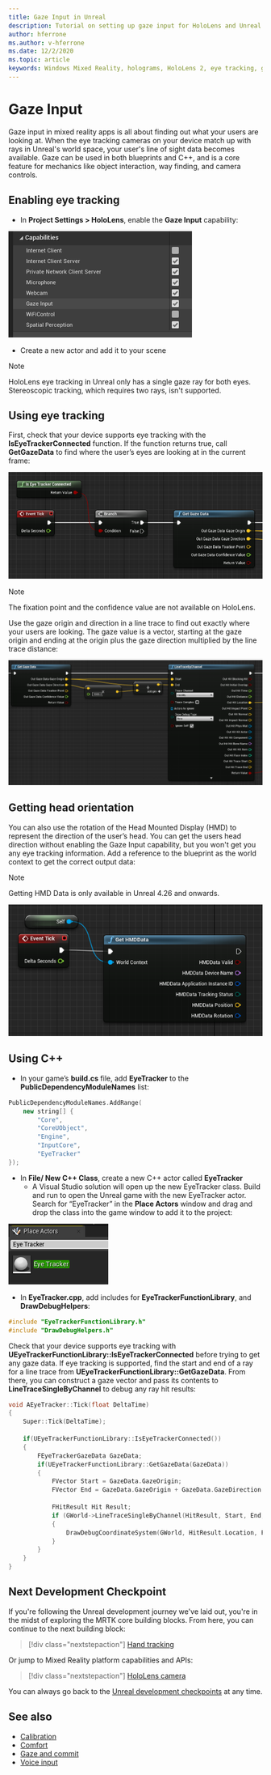 ```yaml
---
title: Gaze Input in Unreal
description: Tutorial on setting up gaze input for HoloLens and Unreal Engine
author: hferrone
ms.author: v-hferrone
ms.date: 12/2/2020
ms.topic: article
keywords: Windows Mixed Reality, holograms, HoloLens 2, eye tracking, gaze input, head mounted display, Unreal engine, mixed reality headset, windows mixed reality headset, virtual reality headset
---
```



# Gaze Input

Gaze input in mixed reality apps is all about finding out what your users are looking at. When the eye tracking cameras on your device match up with rays in Unreal's world space, your user's line of sight data becomes available. Gaze can be used in both blueprints and C++, and is a core feature for mechanics like object interaction, way finding, and camera controls.

## Enabling eye tracking

- In **Project Settings > HoloLens**, enable the **Gaze Input** capability:

![Screenshot of HoloLens project setting capabilities with gaze input highlighted](images/unreal-gaze-img-01.png)

- Create a new actor and add it to your scene

> [!NOTE] 
> HoloLens eye tracking in Unreal only has a single gaze ray for both eyes. Stereoscopic tracking, which requires two rays, isn't supported.

## Using eye tracking

First, check that your device supports eye tracking with the **IsEyeTrackerConnected** function.  If the function returns true, call **GetGazeData** to find where the user’s eyes are looking at in the current frame:

![Blueprint of the Is Eye Tracking Connected function](images/unreal-gaze-img-02.png)

> [!NOTE]
> The fixation point and the confidence value are not available on HoloLens.

Use the gaze origin and direction in a line trace to find out exactly where your users are looking.  The gaze value is a vector, starting at the gaze origin and ending at the origin plus the gaze direction multiplied by the line trace distance:

![Blueprint of the Get Gaze Data function](images/unreal-gaze-img-03.png)

## Getting head orientation

You can also use the rotation of the Head Mounted Display (HMD) to represent the direction of the user’s head. You can get the users head direction without enabling the Gaze Input capability, but you won't get you any eye tracking information.  Add a reference to the blueprint as the world context to get the correct output data:

> [!NOTE]
> Getting HMD Data is only available in Unreal 4.26 and onwards.

![Blueprint of the Get HMDData function](images/unreal-gaze-img-04.png)

## Using C++ 

- In your game’s **build.cs** file, add **EyeTracker** to the **PublicDependencyModuleNames** list:

```cpp
PublicDependencyModuleNames.AddRange(
    new string[] {
        "Core",
        "CoreUObject",
        "Engine",
        "InputCore",
        "EyeTracker"
});
```

- In **File/ New C++ Class**, create a new C++ actor called **EyeTracker**
    - A Visual Studio solution will open up the new EyeTracker class. Build and run to open the Unreal game with the new EyeTracker actor.  Search for “EyeTracker” in the **Place Actors** window and drag and drop the class into the game window to add it to the project:

![Screenshot of an actor with the place actor window open](images/unreal-gaze-img-06.png)

- In **EyeTracker.cpp**, add includes for **EyeTrackerFunctionLibrary**, and **DrawDebugHelpers**:

```cpp
#include "EyeTrackerFunctionLibrary.h"
#include "DrawDebugHelpers.h"
```

Check that your device supports eye tracking with **UEyeTrackerFunctionLibrary::IsEyeTrackerConnected** before trying to get any gaze data.  If eye tracking is supported, find the start and end of a ray for a line trace from **UEyeTrackerFunctionLibrary::GetGazeData**. From there, you can construct a gaze vector and pass its contents to **LineTraceSingleByChannel** to debug any ray hit results:

```cpp
void AEyeTracker::Tick(float DeltaTime)
{
    Super::Tick(DeltaTime);

    if(UEyeTrackerFunctionLibrary::IsEyeTrackerConnected())
    {
        FEyeTrackerGazeData GazeData;
        if(UEyeTrackerFunctionLibrary::GetGazeData(GazeData))
        {
            FVector Start = GazeData.GazeOrigin;
            FVector End = GazeData.GazeOrigin + GazeData.GazeDirection * 100;

            FHitResult Hit Result;
            if (GWorld->LineTraceSingleByChannel(HitResult, Start, End, ECollisionChannel::ECC_Visiblity))
            {
                DrawDebugCoordinateSystem(GWorld, HitResult.Location, FQuat::Identity.Rotator(), 10);
            }
        }
    }
}
```

## Next Development Checkpoint

If you're following the Unreal development journey we've laid out, you're in the midst of exploring the MRTK core building blocks. From here, you can continue to the next building block: 

> [!div class="nextstepaction"]
> [Hand tracking](unreal-hand-tracking.md)

Or jump to Mixed Reality platform capabilities and APIs:

> [!div class="nextstepaction"]
> [HoloLens camera](unreal-hololens-camera.md)

You can always go back to the [Unreal development checkpoints](unreal-development-overview.md#2-core-building-blocks) at any time.

## See also
* [Calibration](../../calibration.md)
* [Comfort](../../design/comfort.md)
* [Gaze and commit](../../design/gaze-and-commit.md)
* [Voice input](../../out-of-scope/voice-design.md)
